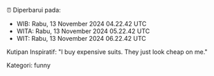 ⏰ Diperbarui pada:
- WIB: Rabu, 13 November 2024 04.22.42 UTC
- WITA: Rabu, 13 November 2024 05.22.42 UTC
- WIT: Rabu, 13 November 2024 06.22.42 UTC

Kutipan Inspiratif:
"I buy expensive suits. They just look cheap on me."


Kategori: funny

